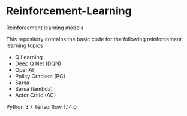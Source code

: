 # Reinforcement-Learning
Reinforcement learning models

This repository contains the basic code for the following reinforcement learning topics

* Q Learning
* Deep Q Net (DQN)
* OpenAI
* Policy Gradient (PG)
* Sarsa
* Sarsa (lambda)
* Actor Critic (AC)

Python 3.7 Tensorflow 1.14.0
